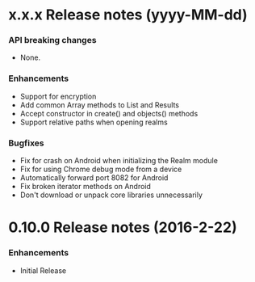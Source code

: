 x.x.x Release notes (yyyy-MM-dd)
=============================================================
### API breaking changes
* None.

### Enhancements
* Support for encryption
* Add common Array methods to List and Results
* Accept constructor in create() and objects() methods
* Support relative paths when opening realms

### Bugfixes
* Fix for crash on Android when initializing the Realm module
* Fix for using Chrome debug mode from a device
* Automatically forward port 8082 for Android
* Fix broken iterator methods on Android
* Don't download or unpack core libraries unnecessarily


0.10.0 Release notes (2016-2-22)
=============================================================
### Enhancements

* Initial Release
